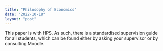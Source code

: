 ```yaml
---
title: "Philosophy of Economics"
date: "2022-10-18"
layout: "post"
---
```


This paper is with HPS. As such, there is a standardised supervision guide for all students, which can be found either by asking your supervisor or by consulting Moodle. 